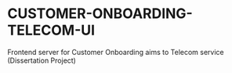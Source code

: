 # CUSTOMER-ONBOARDING-TELECOM-UI
Frontend server for Customer Onboarding aims to Telecom service (Dissertation Project)
